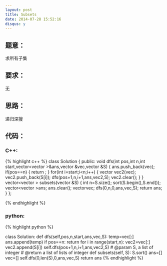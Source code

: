 ```yaml
---
layout: post
title: Subsets
date: 2014-07-28 15:52:16
disqus: y
---
```


## 题意：
求所有子集

## 要求：
无

## 思路：
递归深搜

## 代码：

### C++:

{% highlight c++ %}
class Solution {
public:
    void dfs(int pos,int n,int start,vector<vector<int> >&ans,vector<int> &vec,vector<int> &S)
    {
        ans.push_back(vec);
        if(pos==n)
        {
            return ;
        }
        for(int i=start;i<n;i++)
        {
            vector<int> vec2(vec);
            vec2.push_back(S[i]);
            dfs(pos+1,n,i+1,ans,vec2,S);
            vec2.clear();
        }
    }
    vector<vector<int> > subsets(vector<int> &S) {
        int n=S.size();
        sort(S.begin(),S.end());
        vector<vector<int> >ans;
        ans.clear();
        vector<int>vec;
        dfs(0,n,0,ans,vec,S);
        return ans;
    }
};


 {% endhighlight %}
### python:

{% highlight python %}

class Solution:
    def dfs(self,pos,n,start,ans,vec,S):
        temp=vec[:]
        ans.append(temp)
        if pos==n:
            return 
        for i in range(start,n):
            vec2=vec[:]
            vec2.append(S[i])
            self.dfs(pos+1,n,i+1,ans,vec2,S)
    # @param S, a list of integer
    # @return a list of lists of integer
    def subsets(self, S):
        S.sort()
        ans=[]
        vec=[]
        self.dfs(0,len(S),0,ans,vec,S)
        return ans
 {% endhighlight %}
